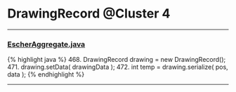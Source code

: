 # DrawingRecord @Cluster 4

***

### [EscherAggregate.java](https://searchcode.com/codesearch/view/15642409/)
{% highlight java %}
468. DrawingRecord drawing = new DrawingRecord();
471. drawing.setData( drawingData );
472. int temp = drawing.serialize( pos, data );
{% endhighlight %}

***

